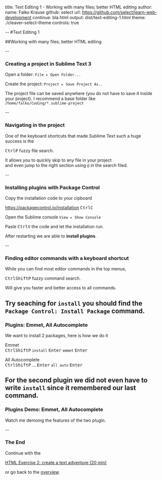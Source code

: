 title: Text Editing 1 - Working with many files; better HTML editing
author:
  name: Falko Krause
  github: select
  url: https://github.com/select/learn-web-development
  continue: bla.html
output: dist/text-editing-1.html
theme: ./cleaver-select-theme
controls: true

--
#Text Editing 1

##Working with many files; better HTML editing

--
### Creating a project in Sublime Text 3
Open a folder: `File ▸ Open Folder...`

Create the project: `Project ▸ Save Project As..`

The project file can be saved anywhere (you do not have to save it inside your project). I recommend a base folder like `/home/falko/Coding/*.sublime-project`

--
### Navigating in the project 
One of the keyboard shortcuts that made Sublime Text such a huge success is the

<kbd>Ctrl</kbd><kbd>P</kbd> fuzzy file search.

It allows you to quickly skip to any file in your project <br> and even jump to the right section using `@` in the search filed.

--
### Installing plugins with Package Control
Copy the installation code to your cipboard

https://packagecontrol.io/installation <kbd>Ctrl</kbd><kbd>C</kbd>

Open the Sublime console `View ▸ Show Console`

Paste <kbd>Ctrl</kbd><kbd>V</kbd> the code and let the installation run.

After restarting we are able to **install plugins**.

--
### Finding editor commands with a keyboard shortcut
While you can find most editor commands in the top menus,

<kbd>Ctrl</kbd><kbd>Shift</kbd><kbd>P</kbd> fuzzy command search.

Will give you faster and better access to all commands.

Try seaching for `install` you should find the `Package Control: Install Package` command.
--
### Plugins: Emmet, All Autocomplete
We want to install 2 packages, here is how we do it

Emmet <br>
<kbd>Ctrl</kbd><kbd>Shift</kbd><kbd>P</kbd> `install` <kbd>Enter</kbd> `emmet` <kbd>Enter</kbd>

All Autocomplete <br>
<kbd>Ctrl</kbd><kbd>Shift</kbd><kbd>P</kbd> … <kbd>Enter</kbd> `all auto` <kbd>Enter</kbd>

For the second plugin we did not even have to write `install` since it remembered our last command.
--
### Plugins Demo: Emmet, All Autocomplete
Watch me demoing the features of the two plugin.

--
### The End
Continue with the

<a href="html-exercise-2.html">HTML Exercise 2: create a text adventure (20 min)</a>

or go back to the <a href="https://github.com/select/learn-web-development">overview</a>.

